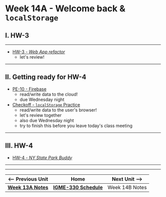 # Week 14A - Welcome back & `localStorage`

## I. HW-3

---

- [HW-3 - *Web App refactor*](../hw/hw-3.md)
  - let's review!

---

## II. Getting ready for HW-4
- [PE-10 - Firebase](../pe/pe-10.md)
  - read/write data to the cloud!
  - due Wednesday night
- [Checkoff - `localStorage` Practice](https://github.com/tonethar/IGME-330-Master/blob/master/notes/localstorage-practice.md)
  - read/write data to the user's browser!
  - let's review together
  - also due Wednesday night
  - try to finish this before you leave today's class meeting
    
---

## III. HW-4
- [HW-4 - *NY State Park Buddy*](../hw/hw-4.md)

---
---

| <-- Previous Unit | Home | Next Unit -->
| --- | --- | --- 
| [**Week 13A Notes**](13A.md)  |  [**IGME-330 Schedule**](../schedule.md) | Week 14B Notes
